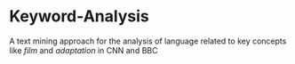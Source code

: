 # Keyword-Analysis
A text mining approach for the analysis of language related to key concepts like *film* and *adaptation* in CNN and BBC 
